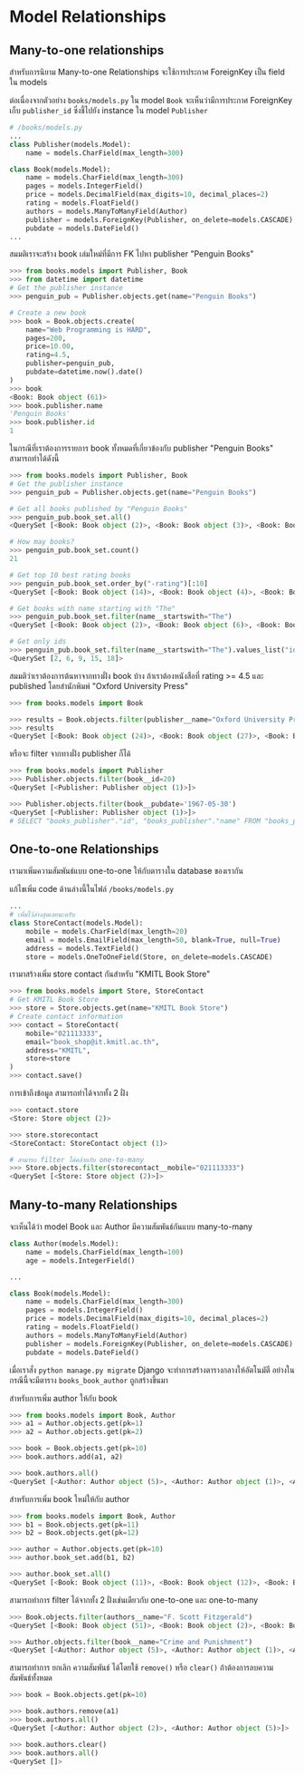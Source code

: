 # Model Relationships

## Many-to-one relationships

สำหรับการนิยาม Many-to-one Relationships จะใช้การประกาศ ForeignKey เป็น field ใน models

ต่อเนื่องจากตัวอย่าง `books/models.py` ใน model `Book` จะเห็นว่ามีการประกาศ ForeignKey เก็บ `publisher_id` ซึ่งชี้ไปยัง instance ใน model `Publisher`

```python
# /books/models.py
...
class Publisher(models.Model):
    name = models.CharField(max_length=300)

class Book(models.Model):
    name = models.CharField(max_length=300)
    pages = models.IntegerField()
    price = models.DecimalField(max_digits=10, decimal_places=2)
    rating = models.FloatField()
    authors = models.ManyToManyField(Author)
    publisher = models.ForeignKey(Publisher, on_delete=models.CASCADE)
    pubdate = models.DateField()
...
```

สมมติเราจะสร้าง book เล่มใหม่ที่มีการ FK ไปหา publisher "Penguin Books"

```python
>>> from books.models import Publisher, Book
>>> from datetime import datetime
# Get the publisher instance
>>> penguin_pub = Publisher.objects.get(name="Penguin Books")

# Create a new book
>>> book = Book.objects.create(
    name="Web Programming is HARD",
    pages=200,
    price=10.00,
    rating=4.5,
    publisher=penguin_pub,
    pubdate=datetime.now().date()
)
>>> book
<Book: Book object (61)>
>>> book.publisher.name
'Penguin Books'
>>> book.publisher.id
1
```

ในกรณีที่เราต้องการรายการ book ทั้งหมดที่เกี่ยวข้องกับ publisher "Penguin Books" สามารถทำได้ดังนี้

```python
>>> from books.models import Publisher, Book
# Get the publisher instance
>>> penguin_pub = Publisher.objects.get(name="Penguin Books")

# Get all books published by "Penguin Books"
>>> penguin_pub.book_set.all()
<QuerySet [<Book: Book object (2)>, <Book: Book object (3)>, <Book: Book object (4)>, <Book: Book object (5)>, <Book: Book object (6)>, <Book: Book object (7)>, <Book: Book object (8)>, <Book: Book object (9)>, <Book: Book object (10)>, <Book: Book object (11)>, <Book: Book object (12)>, <Book: Book object (13)>, <Book: Book object (14)>, <Book: Book object (15)>, <Book: Book object (16)>, <Book: Book object (17)>, <Book: Book object (18)>, <Book: Book object (19)>, <Book: Book object (20)>, <Book: Book object (21)>, '...(remaining elements truncated)...']>

# How may books?
>>> penguin_pub.book_set.count()
21

# Get top 10 best rating books
>>> penguin_pub.book_set.order_by("-rating")[:10]
<QuerySet [<Book: Book object (14)>, <Book: Book object (4)>, <Book: Book object (15)>, <Book: Book object (9)>, <Book: Book object (12)>, <Book: Book object (3)>, <Book: Book object (8)>, <Book: Book object (18)>, <Book: Book object (61)>, <Book: Book object (10)>]>

# Get books with name starting with "The"
>>> penguin_pub.book_set.filter(name__startswith="The")
<QuerySet [<Book: Book object (2)>, <Book: Book object (6)>, <Book: Book object (9)>, <Book: Book object (15)>, <Book: Book object (18)>]>

# Get only ids
>>> penguin_pub.book_set.filter(name__startswith="The").values_list("id", flat=True)
<QuerySet [2, 6, 9, 15, 18]>
```

สมมติว่าเราต้องการต้นหาจากทางฝั่ง book บ้าง ถ้าเราต้องหนังสือที่ rating >= 4.5 และ published โดยสำนักพิมพ์ "Oxford University Press"

```python
>>> from books.models import Book

>>> results = Book.objects.filter(publisher__name="Oxford University Press", rating__gte=4.5)
>>> results
<QuerySet [<Book: Book object (24)>, <Book: Book object (27)>, <Book: Book object (30)>, <Book: Book object (33)>, <Book: Book object (44)>, <Book: Book object (56)>]>
```

หรือจะ filter จากทางฝั่ง publisher ก็ได้

```python
>>> from books.models import Publisher
>>> Publisher.objects.filter(book__id=20)
<QuerySet [<Publisher: Publisher object (1)>]>

>>> Publisher.objects.filter(book__pubdate='1967-05-30')
<QuerySet [<Publisher: Publisher object (1)>]>
# SELECT "books_publisher"."id", "books_publisher"."name" FROM "books_publisher" INNER JOIN "books_book" ON ("books_publisher"."id" = "books_book"."publisher_id") WHERE "books_book"."pubdate" = 1967-05-30
```

## One-to-one Relationships

เรามาเพิ่มความสัมพันธ์แบบ one-to-one ให้กับตารางใน database ของเรากัน

แก้ไขเพิ่ม code ด้านล่างนี้ในไฟล์ `/books/models.py`

```python
...
# เพิ่มไว้ล่างสุดเลยนะครับ
class StoreContact(models.Model):
    mobile = models.CharField(max_length=20)
    email = models.EmailField(max_length=50, blank=True, null=True)
    address = models.TextField()
    store = models.OneToOneField(Store, on_delete=models.CASCADE)
```

เรามาสร้างเพิ่ม store contact กันสำหรับ "KMITL Book Store"

```python
>>> from books.models import Store, StoreContact
# Get KMITL Book Store
>>> store = Store.objects.get(name="KMITL Book Store")
# Create contact information
>>> contact = StoreContact(
    mobile="021113333",
    email="book_shop@it.kmitl.ac.th",
    address="KMITL",
    store=store
)
>>> contact.save()
```

การเข้าถึงข้อมูล สามารถทำได้จากทั้ง 2 ฝั่ง

```python
>>> contact.store
<Store: Store object (2)>

>>> store.storecontact
<StoreContact: StoreContact object (1)>

# สามารถ filter ได้คล้ายกับ one-to-many
>>> Store.objects.filter(storecontact__mobile="021113333")
<QuerySet [<Store: Store object (2)>]>
```

## Many-to-many Relationships

จะเห็นได้ว่า model Book และ Author มีความสัมพันธ์กันแบบ many-to-many

```python
class Author(models.Model):
    name = models.CharField(max_length=100)
    age = models.IntegerField()

...

class Book(models.Model):
    name = models.CharField(max_length=300)
    pages = models.IntegerField()
    price = models.DecimalField(max_digits=10, decimal_places=2)
    rating = models.FloatField()
    authors = models.ManyToManyField(Author)
    publisher = models.ForeignKey(Publisher, on_delete=models.CASCADE)
    pubdate = models.DateField()
```

เมื่อเราสั่ง `python manage.py migrate` Django จะทำการสร้างตารางกลางให้อัตโนมัตื อย่างในกรณีนี้จะมีตาราง `books_book_author` ถูกสร้างขึ้นมา

สำหรับการเพิ่ม author ให้กับ book

```python
>>> from books.models import Book, Author
>>> a1 = Author.objects.get(pk=1)
>>> a2 = Author.objects.get(pk=2)

>>> book = Book.objects.get(pk=10)
>>> book.authors.add(a1, a2)

>>> book.authors.all()
<QuerySet [<Author: Author object (5)>, <Author: Author object (1)>, <Author: Author object (2)>]>
```

สำหรับการเพิ่ม book ใหม่ให้กับ author

```python
>>> from books.models import Book, Author
>>> b1 = Book.objects.get(pk=11)
>>> b2 = Book.objects.get(pk=12)

>>> author = Author.objects.get(pk=10)
>>> author.book_set.add(b1, b2)

>>> author.book_set.all()
<QuerySet [<Book: Book object (11)>, <Book: Book object (12)>, <Book: Book object (19)>, <Book: Book object (20)>, <Book: Book object (30)>, <Book: Book object (50)>]>
```

สามารถทำการ filter ได้จากทั้ง 2 ฝั่งเช่นเดียวกับ one-to-one และ one-to-many

```python
>>> Book.objects.filter(authors__name="F. Scott Fitzgerald")
<QuerySet [<Book: Book object (51)>, <Book: Book object (2)>, <Book: Book object (21)>, <Book: Book object (31)>, <Book: Book object (10)>]>

>>> Author.objects.filter(book__name="Crime and Punishment")
<QuerySet [<Author: Author object (5)>, <Author: Author object (1)>, <Author: Author object (2)>]>
```

สามารถทำการ ยกเลิก ความสัมพันธ์ ได้โดยใช้ `remove()` หรือ `clear()` ถ้าต้องการลบความสัมพันธ์ทั้งหมด

```python
>>> book = Book.objects.get(pk=10)

>>> book.authors.remove(a1)
>>> book.authors.all()
<QuerySet [<Author: Author object (2)>, <Author: Author object (5)>]>

>>> book.authors.clear()
>>> book.authors.all()
<QuerySet []>
```
